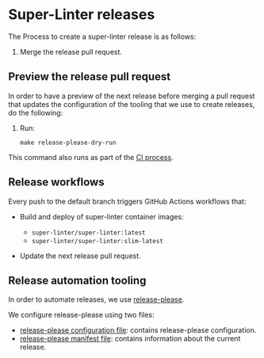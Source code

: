 # Super-Linter releases

The Process to create a super-linter release is as follows:

1. Merge the release pull request.

## Preview the release pull request

In order to have a preview of the next release before merging a pull request
that updates the configuration of the tooling that we use to create releases, do
the following:

1. Run:

   ```shell
   make release-please-dry-run
   ```

This command also runs as part of the [CI process](../.github/workflows/ci.yml).

## Release workflows

Every push to the default branch triggers GitHub Actions workflows that:

- Build and deploy of super-linter container images:
  - `super-linter/super-linter:latest`
  - `super-linter/super-linter:slim-latest`

- Update the next release pull request.

## Release automation tooling

In order to automate releases, we use
[release-please](https://github.com/googleapis/release-please).

We configure release-please using two files:

- [release-please configuration file](../.github/release-please/release-please-config.json):
  contains release-please configuration.
- [release-please manifest file](../.github/release-please/.release-please-manifest.json):
  contains information about the current release.
